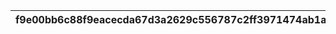 |f9e00bb6c88f9eacecda67d3a2629c556787c2ff3971474ab1a739d632a56200|7a14c7a59c2fd377c272a5c008348c858605c92cd7cd3be03043e7b9fa6ea899|509aa3f3e1ef0320c0cbc7f23748b0d7cd6b36fb45baceaac404cdd06791f513|9cfb665fcd57849be0854f846935790d32843be9ca83b79d4f10a7f8bc0df248|3a178fe3a09239237bb8d741f6e7b196d1939f7bcfd49ebae73bf462078d97b2|6cc82a3cbe3153734c1f427b549c73d7da9970e258bf64ef756087d3e418f370|aff024e89d276ad281a6fb0c52646bd82b012b9dc4e8a07c4ea28db3a7350cf1|7af3c633487b0c08215c8a6f141a6ba56364aa29491180925ada802434a4a333|3ceae6dff9f436f584ae59448d5ba4168a649fc3b077247055bc7b797a1f2d03|987759ce47cb9b3c8e07943c5c7552cdaab458a30ec56c510ed6ad1719dfcbd9|f1ea7d5e40d87e95ddd9414deaa63b70f0ad10d0489a72a00a7d55f87c65be69|58414ed30f7cb780a247c56e95716b36ab2ce324d2d594d7fac2abfb640cb293|80a53f4d322377ca3ec46db6750caa29409938fe693a48e61d68ee9e23a7fff7|4965572336473f46daa6b3cd91f25e47091c280e9913e238e79132886b7c3270|
| --- | --- | --- | --- | --- | --- | --- | --- | --- | --- | --- | --- | --- | --- |
